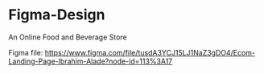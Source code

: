 # Figma-Design
An Online Food and Beverage Store

Figma file: https://www.figma.com/file/tusdA3YCJ15LJ1NaZ3gDO4/Ecom-Landing-Page-Ibrahim-Alade?node-id=113%3A17
